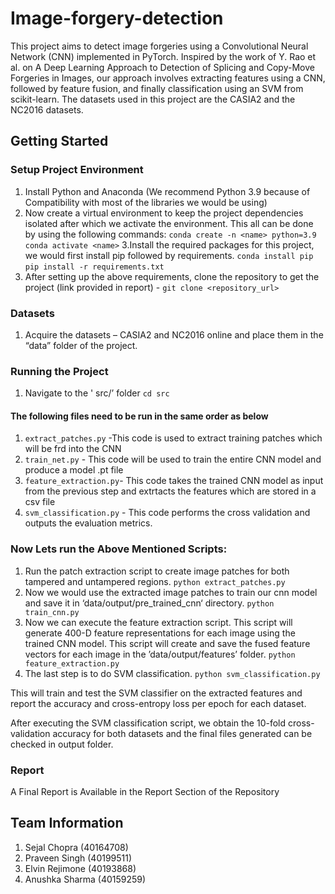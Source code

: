 # Image-forgery-detection 

This project aims to detect image forgeries using a Convolutional Neural Network (CNN) implemented in PyTorch. Inspired by the work of Y. Rao et al. on A Deep Learning Approach to Detection of Splicing and Copy-Move Forgeries in Images, our approach involves extracting features using a CNN, followed by feature fusion, and finally classification using an SVM from scikit-learn. The datasets used in this project are the CASIA2 and the NC2016 datasets.

## Getting Started

### Setup Project Environment

1. Install Python and Anaconda (We recommend Python 3.9 because of Compatibility with most of the libraries we would be using)
2. Now create a virtual environment to keep the project dependencies isolated after which we activate the environment. This all can be done by using the following commands:
`conda create -n <name> python=3.9`
`conda activate <name>`
3.Install the required packages for this project, we would first install pip followed by requirements.
`conda install pip`
`pip install -r requirements.txt`
4. After setting up the above requirements, clone the repository to get the project (link provided in report) -
	`git clone <repository_url>`

### Datasets 
1. Acquire the datasets – CASIA2 and NC2016 online and place them in the “data” folder of the project.

### Running the Project
1. Navigate to the ' src/’ folder 
`cd src`

#### The following files need to be run in the same order as below

1)  `extract_patches.py` -This code is used to extract training patches which will be frd into the CNN
2)  `train_net.py` - This code will be used to train the entire CNN model and produce a model .pt file
3)  `feature_extraction.py`- This code takes the trained CNN model as input from the previous step and  extrtacts the features which are stored in a csv file 
4)  `svm_classification.py` - This code performs the cross validation and outputs the evaluation metrics.


### Now Lets run the Above Mentioned Scripts:

1. Run the patch extraction script to create image patches for both tampered and untampered regions.
`python extract_patches.py`
2. Now we would use the extracted image patches to train our cnn model and save it in ‘data/output/pre_trained_cnn‘ directory.
`python train_cnn.py`
3. Now we can execute the feature extraction script. This script will generate 400-D feature representations for each image using the trained CNN model. This script will create and save the fused feature vectors for each image in the ’data/output/features’ folder.
`python feature_extraction.py`
4. The last step is to do SVM classification. 
`python svm_classification.py`

This will train and test the SVM classifier on the extracted features and report the accuracy and cross-entropy loss per epoch for each dataset.

After executing the SVM classification script, we obtain the 10-fold cross-validation accuracy for both datasets and the final files generated can be checked in output folder.

### Report
A Final Report is Available in the Report Section of the Repository

## Team Information 

1. Sejal Chopra (40164708) 
2. Praveen Singh (40199511) 
3. Elvin Rejimone (40193868) 
4. Anushka Sharma (40159259)
